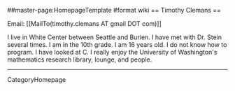 ##master-page:HomepageTemplate
#format wiki
== Timothy Clemans ==

Email: [[MailTo(timothy.clemans AT gmail DOT com)]]

I live in White Center between Seattle and Burien. I have met with Dr. Stein several times. I am in the 10th grade. I am 16 years old. I do not know how to program. I have looked at C. I really enjoy the University of Washington's mathematics research library, lounge, and people. 



----
CategoryHomepage

